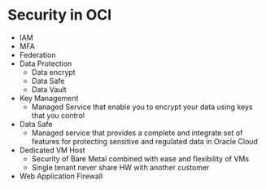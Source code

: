 # Security in OCI

- IAM
- MFA
- Federation
- Data Protection
    - Data encrypt
    - Data Safe
    - Data Vault
- Key Management
    - Managed Service that enable you to encrypt your data using keys that you control
- Data Safe
    - Managed service that provides a complete and integrate set of features for protecting sensitive and regulated data in Oracle Cloud
- Dedicated VM Host
    - Security of Bare Metal combined with ease and flexibility of VMs
    - Single tenant never share HW with another customer
- Web Application Firewall
     